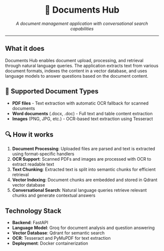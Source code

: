 <div align="center">

# 📄 Documents Hub

*A document management application with conversational search capabilities*

</div>

---

## What it does

Documents Hub enables document upload, processing, and retrieval through natural language queries. The application extracts text from various document formats, indexes the content in a vector database, and uses language models to answer questions based on the document content.

## 📄 Supported Document Types

- **PDF files** - Text extraction with automatic OCR fallback for scanned documents
- **Word documents** (.docx, .doc) - Full text and table content extraction
- **Images** (PNG, JPG, etc.) - OCR-based text extraction using Tesseract

## 🔍 How it works

1. **Document Processing**: Uploaded files are parsed and text is extracted using format-specific handlers
2. **OCR Support**: Scanned PDFs and images are processed with OCR to extract readable text
3. **Text Chunking**: Extracted text is split into semantic chunks for efficient retrieval
4. **Vector Indexing**: Document chunks are embedded and stored in Qdrant vector database
5. **Conversational Search**: Natural language queries retrieve relevant chunks and generate contextual answers

## Technology Stack

- **Backend**: FastAPI
- **Language Model**: Groq for document analysis and question answering
- **Vector Database**: Qdrant for semantic search
- **OCR**: Tesseract and PyMuPDF for text extraction
- **Deployment**: Docker containerization
